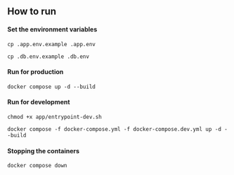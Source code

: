 ## How to run

#### Set the environment variables

`cp .app.env.example .app.env`

`cp .db.env.example .db.env`

#### Run for production

`docker compose up -d --build`

#### Run for development

`chmod +x app/entrypoint-dev.sh`

`docker compose -f docker-compose.yml -f docker-compose.dev.yml up -d --build`

#### Stopping the containers

`docker compose down`

